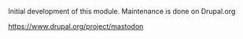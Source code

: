 Initial development of this module.
Maintenance is done on Drupal.org

https://www.drupal.org/project/mastodon
